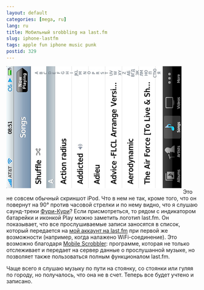 ```yaml
---
layout: default
categories: [mega, ru]
lang: ru
title: Мобильный srobbling на last.fm
slug: iphone-lastfm
tags: apple fun iphone music punk 
postid: 329
---
```

<img src='/o_O/iphone-lastfm/lastfmiphone.jpg' alt='Last.fm on iPhone' style="padding-bottom: 15px;" width="460" height="320"/>
Это не совсем обычный скриншот iPod. Что в нем не так, кроме того, что он повернут на 90° против часовой стрелки и по нему видно, что я слушаю саунд-треки <a href="/mega/anime-2-go/">Фури-Кури</a>? Если присмотреться, то рядом с индикатором батарейки и иконкой Play можно заметить логотип last.fm. Он показывает, что все прослушиваемые записи заносятся в список, который передается на <a href="http://www.last.fm/user/pandaportal">мой аккаунт на last.fm</a> при первой же возможности (например, когда налажено WiFi-соединение). Это возможно благодаря <a href="http://dev.c99.org/MobileScrobbler/">Mobile Scrobbler</a>: программе, которая не только отслеживает и передает на сервер данные о прослушанной музыке, но позволяет также пользоваться полным функционалом last.fm.

Чаще всего я слушаю музыку по пути на стоянку, со стоянки или гуляя по городу, но получалось, что она не в счет. Теперь все будет учтено и записано.